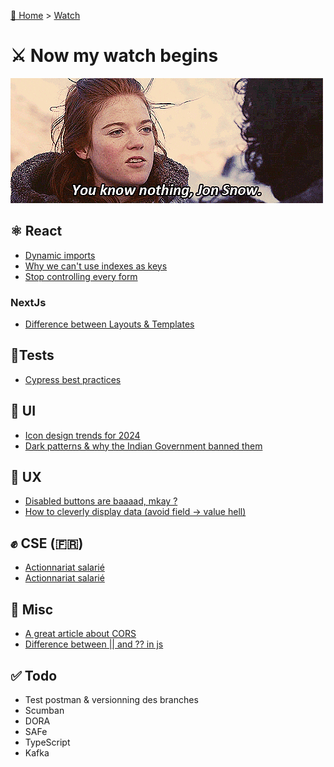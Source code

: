 [🏡 Home](../index.md) > [Watch](index.md)

# ⚔️ Now my watch begins

![youknownothing.gif](..%2Fassets%2Fimg%2Fyouknownothing.gif)

## ⚛️ React
- [Dynamic imports](https://medium.com/@shubham3480/dynamic-imports-in-react-3e3e7ad1d210)
- [Why we can't use indexes as keys](https://javascript.plainenglish.io/why-cant-we-use-indexes-as-keys-in-react-9f914f5910df)
- [Stop controlling every form](https://mostlyfocusedmike.medium.com/stop-controlling-every-form-in-react-use-formdata-instead-c26d89409afe)

### NextJs
- [Difference between Layouts & Templates](https://blog.stackademic.com/difference-between-layout-and-template-in-next-js-d97dba332f67)

## 🤞Tests
- [Cypress best practices](https://docs.cypress.io/guides/references/best-practices)

## 🎨 UI
- [Icon design trends for 2024](https://uxplanet.org/icon-design-trends-for-2024-703cd080436e)
- [Dark patterns & why the Indian Government banned them](https://bootcamp.uxdesign.cc/dark-patterns-are-now-illegal-in-india-6b3c35c5ce50)

## 🍿 UX
- [Disabled buttons are baaaad, mkay ?](https://uxplanet.org/disabled-buttons-ux-usability-issues-and-how-to-avoid-them-8f2246186e80)
- [How to cleverly display data (avoid field -> value hell)](https://uxmovement.medium.com/a-better-way-to-display-data-than-field-value-e041cca9a6a9)

## ✊ CSE (🇫🇷)
- [Actionnariat salarié](https://www.economie.gouv.fr/entreprises/comment-fonctionne-lactionnariat-salarie)
- [Actionnariat salarié](https://www.impots.gouv.fr/particulier/lactionnariat-salarie)

## 🍕 Misc
- [A great article about CORS](https://levelup.gitconnected.com/cors-finally-explained-simply-ae42b52a70a3)
- [Difference between || and ?? in js](https://medium.com/coding-beauty/javascript-logical-or-vs-nullish-coalescing-operator-6c711b08d583)

## ✅ Todo

- Test postman & versionning des branches
- Scumban
- DORA
- SAFe
- TypeScript
- Kafka

